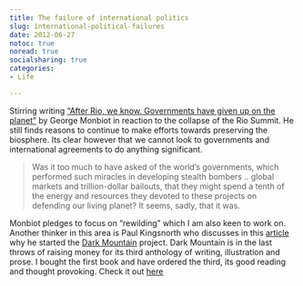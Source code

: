 ```yaml
---
title: The failure of international politics
slug: international-political-failures
date: 2012-06-27
notoc: true
noread: true
socialsharing: true
categories: 
- Life

---
```

Stirring writing [&#x201c;After Rio, we know. Governments have given up on the planet&#x201d;][monbiot] by George Monbiot in reaction to the collapse of the Rio Summit. He still finds reasons to continue to make efforts towards preserving the biosphere. Its clear however that we cannot look to governments and international agreements to do anything significant.

> Was it too much to have asked of the world&#x2019;s governments, which performed such miracles in developing stealth bombers .. global markets and trillion-dollar bailouts, that they might spend a tenth of the energy and resources they devoted to these projects on defending our living planet? It seems, sadly, that it was.

Monbiot pledges to focus on &#x201c;rewilding&#x201d; which I am also keen to work on.  
Another thinker in this area is Paul Kingsnorth who discusses in this [article][guardian] why he started the [Dark Mountain][dark-mountain] project. Dark Mountain is in the last throws of raising money for its third anthology of writing, illustration and prose. I bought the first book and have ordered the third, its good reading and thought provoking. Check it out [here][dark-mountain 2]

[dark-mountain]: http://dark-mountain.net/
[dark-mountain 2]: http://dark-mountain.net/stories/books/ "Dark Mountain Books"
[guardian]: http://www.guardian.co.uk/environment/2010/apr/29/environmentalism-dark-mountain-project
[monbiot]: http://www.monbiot.com/2012/06/25/end-of-an-era/